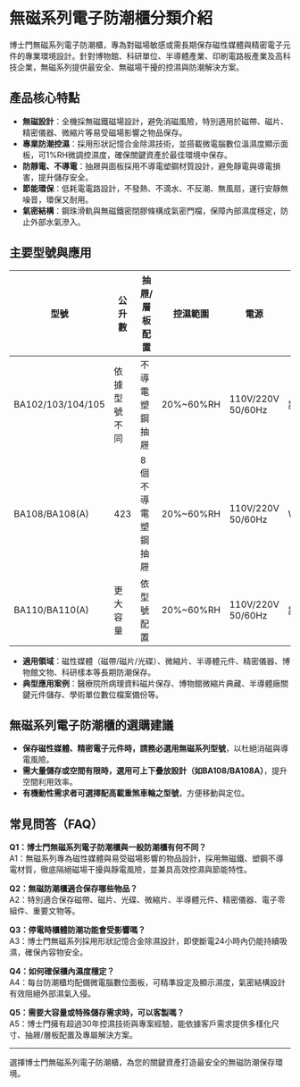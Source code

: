 # 無磁系列電子防潮櫃分類介紹

博士門無磁系列電子防潮櫃，專為對磁場敏感或需長期保存磁性媒體與精密電子元件的專業環境設計。針對博物館、科研單位、半導體產業、印刷電路板產業及高科技企業，無磁系列提供最安全、無磁場干擾的控濕與防潮解決方案。

## 產品核心特點

- **無磁設計**：全機採無磁鐵磁場設計，避免消磁風險，特別適用於磁帶、磁片、精密儀器、微縮片等易受磁場影響之物品保存。
- **專業防潮控濕**：採用形狀記憶合金除濕技術，並搭載微電腦數位溫濕度顯示面板，可1%RH微調控濕度，確保關鍵資產於最佳環境中保存。
- **防靜電、不導電**：抽屜與面板採用不導電塑鋼材質設計，避免靜電與導電損害，提升儲存安全。
- **節能環保**：低耗電電路設計，不發熱、不滴水、不反潮、無風扇，運行安靜無噪音，環保又耐用。
- **氣密結構**：鋼珠滑軌與無磁鐵密閉膠條構成氣密門檔，保障內部濕度穩定，防止外部水氣滲入。

## 主要型號與應用

| 型號         | 公升數 | 抽屜/層板配置         | 控濕範圍    | 電源           | 外部尺寸(mm)         | 特色         |
|--------------|--------|----------------------|-------------|----------------|----------------------|--------------|
| BA102/103/104/105 | 依據型號不同 | 不導電塑鋼抽屜         | 20%~60%RH    | 110V/220V 50/60Hz | 詳見產品頁           | 外控式顯示、可疊放 |
| BA108/BA108(A)   | 423    | 8個不導電塑鋼抽屜      | 20%~60%RH    | 110V/220V 50/60Hz | W832xH938xD522       | 高載重煞車輪(BA108A)|
| BA110/BA110(A)   | 更大容量 | 依型號配置             | 20%~60%RH    | 110V/220V 50/60Hz | 詳見產品頁           | 高載重煞車輪        |

- **適用領域**：磁性媒體（磁帶/磁片/光碟）、微縮片、半導體元件、精密儀器、博物館文物、科研樣本等長期防潮保存。
- **典型應用案例**：醫療院所病理資料磁片保存、博物館微縮片典藏、半導體廠關鍵元件儲存、學術單位數位檔案備份等。

## 無磁系列電子防潮櫃的選購建議

- **保存磁性媒體、精密電子元件時，請務必選用無磁系列型號**，以杜絕消磁與導電風險。
- **需大量儲存或空間有限時，選用可上下疊放設計（如BA108/BA108A）**，提升空間利用效率。
- **有機動性需求者可選擇配高載重煞車輪之型號**，方便移動與定位。

## 常見問答（FAQ）

**Q1：博士門無磁系列電子防潮櫃與一般防潮櫃有何不同？**  
A1：無磁系列專為磁性媒體與易受磁場影響的物品設計，採用無磁鐵、塑鋼不導電材質，徹底隔絕磁場干擾與靜電風險，並兼具高效控濕與節能特性。

**Q2：無磁防潮櫃適合保存哪些物品？**  
A2：特別適合保存磁帶、磁片、光碟、微縮片、半導體元件、精密儀器、電子零組件、重要文物等。

**Q3：停電時櫃體防潮功能會受影響嗎？**  
A3：博士門無磁系列採用形狀記憶合金除濕設計，即使斷電24小時內仍能持續吸濕，確保內容物安全。

**Q4：如何確保櫃內濕度穩定？**  
A4：每台防潮櫃均配備微電腦數位面板，可精準設定及顯示濕度，氣密結構設計有效阻絕外部濕氣入侵。

**Q5：需要大容量或特殊儲存需求時，可以客製嗎？**  
A5：博士門擁有超過30年控濕技術與專案經驗，能依據客戶需求提供多樣化尺寸、抽屜/層板配置及專屬解決方案。

---

選擇博士門無磁系列電子防潮櫃，為您的關鍵資產打造最安全的無磁防潮保存環境。